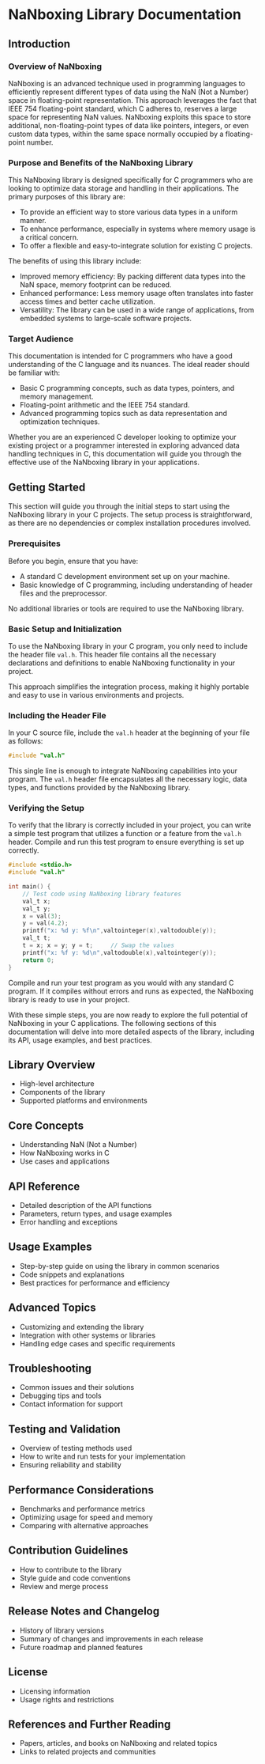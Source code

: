 # NaNboxing Library Documentation

## Introduction

### Overview of NaNboxing
NaNboxing is an advanced technique used in programming languages to efficiently represent different types of data using the NaN (Not a Number) space in floating-point representation. This approach leverages the fact that IEEE 754 floating-point standard, which C adheres to, reserves a large space for representing NaN values. NaNboxing exploits this space to store additional, non-floating-point types of data like pointers, integers, or even custom data types, within the same space normally occupied by a floating-point number.

### Purpose and Benefits of the NaNboxing Library
This NaNboxing library is designed specifically for C programmers who are looking to optimize data storage and handling in their applications. The primary purposes of this library are:
- To provide an efficient way to store various data types in a uniform manner.
- To enhance performance, especially in systems where memory usage is a critical concern.
- To offer a flexible and easy-to-integrate solution for existing C projects.

The benefits of using this library include:
- Improved memory efficiency: By packing different data types into the NaN space, memory footprint can be reduced.
- Enhanced performance: Less memory usage often translates into faster access times and better cache utilization.
- Versatility: The library can be used in a wide range of applications, from embedded systems to large-scale software projects.

### Target Audience
This documentation is intended for C programmers who have a good understanding of the C language and its nuances. The ideal reader should be familiar with:
- Basic C programming concepts, such as data types, pointers, and memory management.
- Floating-point arithmetic and the IEEE 754 standard.
- Advanced programming topics such as data representation and optimization techniques.

Whether you are an experienced C developer looking to optimize your existing project or a programmer interested in exploring advanced data handling techniques in C, this documentation will guide you through the effective use of the NaNboxing library in your applications.


## Getting Started

This section will guide you through the initial steps to start using the NaNboxing library in your C projects. The setup process is straightforward, as there are no dependencies or complex installation procedures involved.

### Prerequisites
Before you begin, ensure that you have:
- A standard C development environment set up on your machine.
- Basic knowledge of C programming, including understanding of header files and the preprocessor.

No additional libraries or tools are required to use the NaNboxing library.

### Basic Setup and Initialization
To use the NaNboxing library in your C program, you only need to include the header file `val.h`. This header file contains all the necessary declarations and definitions to enable NaNboxing functionality in your project.

This approach simplifies the integration process, making it highly portable and easy to use in various environments and projects.

### Including the Header File
In your C source file, include the `val.h` header at the beginning of your file as follows:

```c
#include "val.h"
```

This single line is enough to integrate NaNboxing capabilities into your program. The `val.h` header file encapsulates all the necessary logic, data types, and functions provided by the NaNboxing library.

### Verifying the Setup
To verify that the library is correctly included in your project, you can write a simple test program that utilizes a function or a feature from the `val.h` header. Compile and run this test program to ensure everything is set up correctly.

```c
#include <stdio.h>
#include "val.h"

int main() {
    // Test code using NaNboxing library features
    val_t x;
    val_t y;
    x = val(3);
    y = val(4.2);
    printf("x: %d y: %f\n",valtointeger(x),valtodouble(y));
    val_t t;
    t = x; x = y; y = t;     // Swap the values
    printf("x: %f y: %d\n",valtodouble(x),valtointeger(y));
    return 0;
}
```

Compile and run your test program as you would with any standard C program. If it compiles without errors and runs as expected, the NaNboxing library is ready to use in your project.

With these simple steps, you are now ready to explore the full potential of NaNboxing in your C applications. The following sections of this documentation will delve into more detailed aspects of the library, including its API, usage examples, and best practices.


## Library Overview
- High-level architecture
- Components of the library
- Supported platforms and environments

## Core Concepts
- Understanding NaN (Not a Number)
- How NaNboxing works in C
- Use cases and applications

## API Reference
- Detailed description of the API functions
- Parameters, return types, and usage examples
- Error handling and exceptions

## Usage Examples
- Step-by-step guide on using the library in common scenarios
- Code snippets and explanations
- Best practices for performance and efficiency

## Advanced Topics
- Customizing and extending the library
- Integration with other systems or libraries
- Handling edge cases and specific requirements

## Troubleshooting
- Common issues and their solutions
- Debugging tips and tools
- Contact information for support

## Testing and Validation
- Overview of testing methods used
- How to write and run tests for your implementation
- Ensuring reliability and stability

## Performance Considerations
- Benchmarks and performance metrics
- Optimizing usage for speed and memory
- Comparing with alternative approaches

## Contribution Guidelines
- How to contribute to the library
- Style guide and code conventions
- Review and merge process

## Release Notes and Changelog
- History of library versions
- Summary of changes and improvements in each release
- Future roadmap and planned features

## License
- Licensing information
- Usage rights and restrictions

## References and Further Reading
- Papers, articles, and books on NaNboxing and related topics
- Links to related projects and communities
